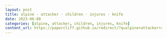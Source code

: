 ```yaml
---
layout: post
title: alpine · attacker · children · injures · knife
date: 2023-06-08
categories: [alpine, attacker, children, injures, knife]
content_url: https://papercliff.github.io/redirect/?q=alpine+attacker+children+injures+knife&tbs=cdr:1,cd_min:6/7/2023,cd_max:6/9/2023
---
```

